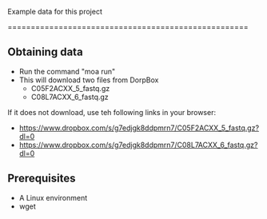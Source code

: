 Example data for this project

====================================================

## Obtaining data

* Run the command "moa run"
* This will download two files from DorpBox
  * C05F2ACXX_5_fastq.gz
  * C08L7ACXX_6_fastq.gz

If it does not download, use teh following links in your browser:

* https://www.dropbox.com/s/g7edjgk8ddpmrn7/C05F2ACXX_5_fastq.gz?dl=0 
* https://www.dropbox.com/s/g7edjgk8ddpmrn7/C08L7ACXX_6_fastq.gz?dl=0

## Prerequisites

* A Linux environment
* wget


